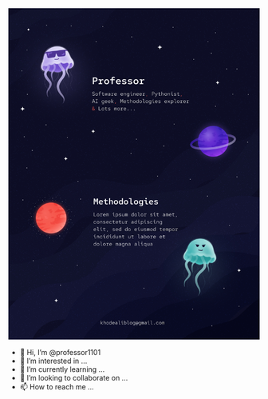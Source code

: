 <img src="https://github.com/professor1101/professor1101/blob/main/professor.jpg" >

- 👋 Hi, I’m @professor1101
- 👀 I’m interested in ...
- 🌱 I’m currently learning ...
- 💞️ I’m looking to collaborate on ...
- 📫 How to reach me ...

<!---
professor1101/professor1101 is a ✨ special ✨ repository because its `README.md` (this file) appears on your GitHub profile.
You can click the Preview link to take a look at your changes.
--->
